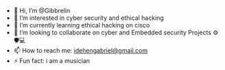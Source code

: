 - 👋 Hi, I’m @Gibbrelin
- 👀 I’m interested in cyber security and ethical hacking
- 🌱 I’m currently learning ethical hacking on cisco
- 💞️ I’m looking to collaborate on cyber and Embedded security Projects ⚙🛡💻
- 📫 How to reach me: idehengabriel@gmail.com
- ⚡ Fun fact: i am a musician

<!---
Gibbrelin/Gibbrelin is a ✨ special ✨ repository because its `README.md` (this file) appears on your GitHub profile.
You can click the Preview link to take a look at your changes.
--->
